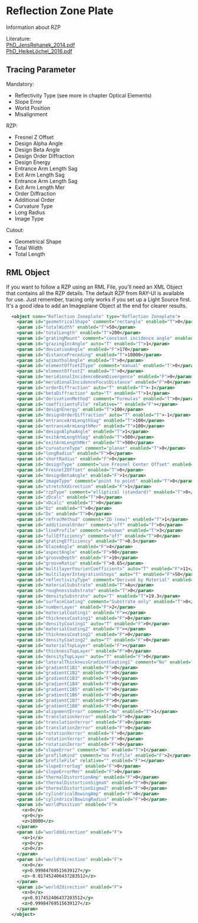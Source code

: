 # Reflection Zone Plate

Information about RZP

Literature:<br/>
[PhD_JensRehanek_2014.pdf](uploads/45bc7d1c0044bc7dbf5b65bd126881f5/RehanekJens_2014_Doktorarbeit.pdf)<br/>
[PhD_HeikeLöchel_2016.pdf](/docs/src/uploads/0d9a389a4e5f548ec89c174338bccbc6/Löchel_Doktorarbeit_3+++.pdf)<br/>

## Tracing Parameter

Mandatory:
- Reflectivity Type (see more in chapter Optical Elements)
- Slope Error
- World Position
- Misalignment

RZP:
- Fresnel Z Offset
- Design Alpha Angle
- Design Beta Angle
- Design Order Diffraction
- Design Energy
- Entrance Arm Length Sag
- Exit Arm Length Sag
- Entrance Arm Length Sag
- Exit Arm Length Mer
- Order Diffraction
- Additional Order
- Curvature Type
- Long Radius
- Image Type

Cutout:
- Geometrical Shape
- Total Width
- Total Length


## RML Object

If you want to follow a RZP using an RML File, you'll need an XML Object that contains all the RZP details. The default RZP from RAY-UI is available for use. Just remember, tracing only works if you set up a Light Source first. It's a good idea to add an Imageplane Object at the end for clearer results.

```XML
  <object name="Reflection Zoneplate" type="Reflection Zoneplate">
    <param id="geometricalShape" comment="rectangle" enabled="T">0</param>
    <param id="totalWidth" enabled="T">50</param>
    <param id="totalLength" enabled="T">200</param>
    <param id="gratingMount" comment="constant incidence angle" enabled="T">1</param>
    <param id="grazingIncAngle" auto="T" enabled="T">1</param>
    <param id="deviationAngle" enabled="F">170</param>
    <param id="distancePreceding" enabled="T">10000</param>
    <param id="azimuthalAngle" enabled="T">0</param>
    <param id="elementOffsetZType" comment="manual" enabled="T">0</param>
    <param id="elementOffsetZ" enabled="T">0</param>
    <param id="meridionalIncidenceBeamDivergence" enabled="F">0</param>
    <param id="meridionalIncidenceFocusDistance" enabled="F">0</param>
    <param id="orderDiffraction" auto="T" enabled="T">-1</param>
    <param id="betaDiffraction" auto="T" enabled="T">1</param>
    <param id="derivationMethod" comment="Formulas" enabled="T">0</param>
    <param id="coefficientsFile" relative="" enabled="F"></param>
    <param id="designEnergy" enabled="T">100</param>
    <param id="designOrderDiffraction" auto="T" enabled="T">-1</param>
    <param id="entranceArmLengthSag" enabled="T">100</param>
    <param id="entranceArmLengthMer" enabled="T">100</param>
    <param id="designAlphaAngle" enabled="T">1</param>
    <param id="exitArmLengthSag" enabled="T">500</param>
    <param id="exitArmLengthMer" enabled="T">500</param>
    <param id="curvatureType" comment="planar" enabled="T">0</param>
    <param id="longRadius" enabled="F">0</param>
    <param id="shortRadius" enabled="F">0</param>
    <param id="designType" comment="use Fresnel Center Offset" enabled="T">0</param>
    <param id="FresnelZOffset" enabled="T">0</param>
    <param id="designBetaAngle" enabled="F">1</param>
    <param id="imageType" comment="point to point" enabled="T">0</param>
    <param id="stretchXdirection" enabled="F">1</param>
    <param id="rzpType" comment="elliptical (standard)" enabled="T">0</param>
    <param id="zDcalc" enabled="T">0</param>
    <param id="xDcalc" enabled="T">0</param>
    <param id="Dz" enabled="T">0</param>
    <param id="Dx" enabled="T">0</param>
    <param id="refracMethod" comment="2D (new)" enabled="T">1</param>
    <param id="additionalOrder" comment="off" enabled="T">0</param>
    <param id="lineProfile" comment="unknown" enabled="T">3</param>
    <param id="fullEfficiency" comment="off" enabled="T">0</param>
    <param id="gratingEfficiency" enabled="T">0.5</param>
    <param id="blazeAngle" enabled="F">4</param>
    <param id="aspectAngle" enabled="F">90</param>
    <param id="grooveDepth" enabled="F">10</param>
    <param id="grooveRatio" enabled="F">0.65</param>
    <param id="multilayerFourierCoefficients" auto="T" enabled="F">11</param>
    <param id="multilayerIntegrationSteps" auto="T" enabled="F">50</param>
    <param id="reflectivityType" comment="Derived by Material" enabled="T">1</param>
    <param id="materialSubstrate" enabled="T">Au</param>
    <param id="roughnessSubstrate" enabled="T">0</param>
    <param id="densitySubstrate" auto="T" enabled="T">19.3</param>
    <param id="surfaceCoating" comment="Substrate only" enabled="T">0</param>
    <param id="numberLayer" enabled="F">2</param>
    <param id="materialCoating1" enabled="F"></param>
    <param id="thicknessCoating1" enabled="F">0</param>
    <param id="densityCoating1" auto="T" enabled="F">0</param>
    <param id="materialCoating2" enabled="F"></param>
    <param id="thicknessCoating2" enabled="F">0</param>
    <param id="densityCoating2" auto="T" enabled="F">0</param>
    <param id="materialTopLayer" enabled="F"></param>
    <param id="thicknessTopLayer" enabled="F">0</param>
    <param id="densityTopLayer" auto="T" enabled="F">0</param>
    <param id="lateralThicknessGradientCoating1" comment="No" enabled="F">0</param>
    <param id="gradientC1B1" enabled="F">0</param>
    <param id="gradientC1B2" enabled="F">0</param>
    <param id="gradientC1B3" enabled="F">0</param>
    <param id="gradientC1B4" enabled="F">0</param>
    <param id="gradientC1B5" enabled="F">0</param>
    <param id="gradientC1B6" enabled="F">0</param>
    <param id="gradientC1B7" enabled="F">0</param>
    <param id="gradientC1B8" enabled="F">0</param>
    <param id="alignmentError" comment="No" enabled="T">1</param>
    <param id="translationXerror" enabled="F">0</param>
    <param id="translationYerror" enabled="F">0</param>
    <param id="translationZerror" enabled="F">0</param>
    <param id="rotationXerror" enabled="F">0</param>
    <param id="rotationYerror" enabled="F">0</param>
    <param id="rotationZerror" enabled="F">0</param>
    <param id="slopeError" comment="No" enabled="T">1</param>
    <param id="profileKind" comment="no Profile" enabled="F">2</param>
    <param id="profileFile" relative="" enabled="F"></param>
    <param id="slopeErrorSag" enabled="F">0</param>
    <param id="slopeErrorMer" enabled="F">0</param>
    <param id="thermalDistortionAmp" enabled="F">0</param>
    <param id="thermalDistortionSigmaX" enabled="F">0</param>
    <param id="thermalDistortionSigmaZ" enabled="F">0</param>
    <param id="cylindricalBowingAmp" enabled="F">0</param>
    <param id="cylindricalBowingRadius" enabled="F">0</param>
    <param id="worldPosition" enabled="F">
      <x>0</x>
      <y>0</y>
      <z>10000</z>
    </param>
    <param id="worldXdirection" enabled="F">
      <x>1</x>
      <y>0</y>
      <z>0</z>
    </param>
    <param id="worldYdirection" enabled="F">
      <x>0</x>
      <y>0.99984769515639127</y>
      <z>-0.017452406437283512</z>
    </param>
    <param id="worldZdirection" enabled="F">
      <x>0</x>
      <y>0.017452406437283512</y>
      <z>0.99984769515639127</z>
    </param>
  </object>
  ```